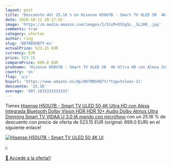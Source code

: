 ```yaml
---
layout: post
title: 'Descuento del 25.16 % en Hisense H50U7B - Smart TV ULED 50  4K Ul'
date: 2020-10-12 20:17:52
image: 'https://m.media-amazon.com/images/I/51sM+DS5gSL._SL200_.jpg'
comments: true
category: ofertas
author: ring
slug: 'B07RB5HQTY-es'
actualPrice: 523.15 EUR
currency: EUR
price: 523.15
comparePrice: 699.0 EUR
prodname: 'Hisense H50U7B - Smart TV ULED 50  4K Ultra HD con Alexa Integrada  Bluetooth  Dolby Vision HDR  HDR 10+  Audio Dolby Atmos  Ultra Dimming  Smart TV VIDAA U 3.0 IA  mando con micrófono'
country: 'es'
flag: '🇪🇸'
buyurl: 'https://www.amazon.es/dp/B07RB5HQTY/?tag=tolees-21'
descuento: '25.16'
average: '497.1633333333333'
---
```


Tienes [Hisense H50U7B - Smart TV ULED 50  4K Ultra HD con Alexa Integrada  Bluetooth  Dolby Vision HDR  HDR 10+  Audio Dolby Atmos  Ultra Dimming  Smart TV VIDAA U 3.0 IA  mando con micrófono](https://www.amazon.es/dp/B07RB5HQTY/?tag=tolees-21) con un 25.16 % de descuento con precio de oferta de 523.15 EUR (original: 699.0 EUR) en el siguiente enlace!

[![Hisense H50U7B - Smart TV ULED 50  4K Ul](https://m.media-amazon.com/images/I/51sM+DS5gSL._SL200_.jpg)](https://www.amazon.es/dp/B07RB5HQTY/?tag=tolees-21)

ℹ️:


[🛒 Accede a la oferta!!](https://www.amazon.es/dp/B07RB5HQTY/?tag=tolees-21)
